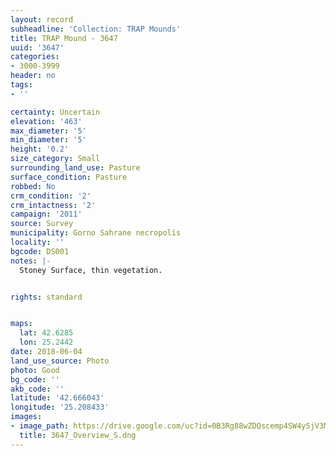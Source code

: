 ```yaml
---
layout: record
subheadline: 'Collection: TRAP Mounds'
title: TRAP Mound - 3647
uuid: '3647'
categories:
- 3000-3999
header: no
tags:
- ''

certainty: Uncertain
elevation: '463'
max_diameter: '5'
min_diameter: '5'
height: '0.2'
size_category: Small
surrounding_land_use: Pasture
surface_condition: Pasture
robbed: No
crm_condition: '2'
crm_intactness: '2'
campaign: '2011'
source: Survey
municipality: Gorno Sahrane necropolis
locality: ''
bgcode: DS001
notes: |-
  Stoney Surface, thin vegetation.


rights: standard


maps:
  lat: 42.6285
  lon: 25.2442
date: 2018-06-04
land_use_source: Photo
photo: Good
bg_code: ''
akb_code: ''
latitude: '42.666043'
longitude: '25.208433'
images:
- image_path: https://drive.google.com/uc?id=0B3Rg88wZDQscemp4SW4ySjV3Mmc
  title: 3647_Overview_S.dng
---
```

